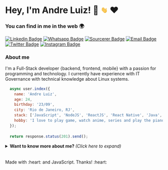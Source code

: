 # Hey, I'm Andre Luiz! :rocket: <img src="assets/hi.gif" width="22px">  :heart: 	 

### You can find in me in the web :earth_africa:


[![Linkedin Badge](https://img.shields.io/badge/-Linkedin-6633cc?style=flat-square&logo=Linkedin&logoColor=white&color=black&link=https://www.linkedin.com/in/andrelduarte/)](https://www.linkedin.com/in/andrelduarte/)
[![Whatsapp Badge](https://img.shields.io/badge/-WhatsApp-6633cc?style=flat-square&logo=Whatsapp&logoColor=white&color=black&link=http://wa.me/5521971819905)](http://wa.me/5521971819905)
[![Sourcerer Badge](https://img.shields.io/badge/-Sourcerer.io-6633cc?style=flat-square&logo=appveyor&logoColor=white&color=black&link=https://sourcerer.io/andrelduarte)](https://sourcerer.io/andrelduarte)
[![Email Badge](https://img.shields.io/badge/-Email-3ABFE6?style=flat-square&logo=minutemailer&color=black&&logoColor=white&link=mailto:and969696@outlook.com)](mailto:and969696@outlook.com)
[![Twitter Badge](https://img.shields.io/badge/-Twitter-1ca0f1?style=flat-square&logo=twitter&color=black&logoColor=white&link=https://twitter.com/AndrelDuarte10)](https://twitter.com/AndrelDuarte10)
[![Instagram Badge](https://img.shields.io/badge/-Instagram-C13584?style=flat-square&logo=instagram&color=black&logoColor=white&link=https://www.instagram.com/andreludc)](https://www.instagram.com/andreludc)



### About me

I'm a Full-Stack developer {backend, frontend, mobile} with a passion for programming and technology. I currently have experience with IT Governance with technical knowledge about Linux systems.
<br>

```javascript
  async user.index({
    name: 'Andre Luiz',
    age: 24,
    birthday: '23/09',
    city: 'Rio de Janeiro, RJ',
    stack: ['JavaScript', 'NodeJS', 'ReactJS', 'React Native', 'Java', 'Spring', 'JPA/Hibernate', 'PHP/Laravel', '(My|Postgre)SQL'],
    hobby: 'I love to play game, watch anime, series and play the piano and guitar'
  });

  return response.status(201).send();
```





<details>
  <summary> <b> Want to know more about me? </b> <i>(Click here to expand)</i> </summary>
  <br>

![andrelDuarte github stats](https://github-readme-stats.vercel.app/api?username=andrelDuarte&show_icons=true&theme=radical)

<br><br>

<details align="left">
  <summary>
🏆 Currently learning ReactJS
😄 Also a software engineering student
🎵 I like listening to music while coding
🎸 I like to read futuristic books or play guitar with my friends when I'm not coding...</summary>
  </summary>
</details>
## Some Technologies

<hr>

![HTML5](https://img.shields.io/badge/-HTML5-E34F26?style=flat-square&logo=html5&logoColor=white)
![CSS3](https://img.shields.io/badge/-CSS3-549FDE?style=flat-square&logo=css3&logoColor=white)
![JavaScript](https://img.shields.io/badge/-JavaScript%20ES6-F7B93E?style=flat-square&logo=javascript&logoColor=black)
![Java](https://img.shields.io/badge/-Java-DE252C?style=flat-square&logo=java&logoColor=white)
![php](https://img.shields.io/badge/-php-000000?style=flat-square&logo=php&logoColor=white)
![React](https://img.shields.io/badge/-React%20JS-262B32?style=flat-square&logo=react&logoColor=00D0F6)
![React Native](https://img.shields.io/badge/-React%20Native-262B32?style=flat-square&logo=react&logoColor=00D0F6)
![Spring Boot](https://img.shields.io/badge/-Spring-199F3A?style=flat-square&logo=Spring&logoColor=white)
![Laravel](https://img.shields.io/badge/-Laravel-F34E39?style=flat-square&logo=Laravel&logoColor=white)
![PostgreSQL](https://img.shields.io/badge/-PostgreSQL-31648C?style=flat-square&logo=postgresql&logoColor=white)
![MySQL](https://img.shields.io/badge/-MySQL-00758F?style=flat-square&logo=mysql&logoColor=white)
![Docker](https://img.shields.io/badge/-Docker-46a2f1?style=flat-square&logo=docker&logoColor=white)
![Git](https://img.shields.io/badge/-Git-F05032?style=flat-square&logo=git&logoColor=white)
![npm](https://img.shields.io/badge/-NPM-CB3837?style=flat-square&logo=npm&logoColor=white)
![Styled Components](https://img.shields.io/badge/-Styled_Components-db7092?style=flat-square&logo=styled-components&logoColor=white)
![Insomnia](https://img.shields.io/badge/-Insomnia-5849BE?style=flat-square&logo=insomnia&logoColor=white)
![Postman](https://img.shields.io/badge/-Postman-FD602F?style=flat-square&logo=postman&logoColor=white)
![VSCode](https://img.shields.io/badge/-VSCode-0085D1?style=flat-square&logo=visual-studio-code&logoColor=white)
![Heroku](https://img.shields.io/badge/-Heroku-430098?style=flat-square&logo=heroku&logoColor=white)
![Amazon AWS](https://img.shields.io/badge/Amazon%20AWS-232F3E?style=flat-square&logo=amazon-aws&logoColor=white)
![Prettier](https://img.shields.io/badge/-Prettier-1A2B34?style=flat-square&logo=prettier&logoColor=white)
![Adobe XD](https://img.shields.io/badge/-Adobe%20XD-450135?style=flat-square&logo=adobe-xd&logoColor=white)
![Figma](https://img.shields.io/badge/-Figma-EA4C1D?style=flat-square&logo=figma&logoColor=white)
![Linux](https://img.shields.io/badge/-Linux-111?style=flat-square&logo=linux&logoColor=white)
![Windows](https://img.shields.io/badge/-Windows-00ADEF?style=flat-square&logo=windows&logoColor=white)
![Jenkins](https://img.shields.io/badge/-Jenkins-064C62?style=flat-square&logo=jenkins&logoColor=white)


</details>
<br><br>
  Made with :heart: and JavaScript.
  Thanks! :heart:
